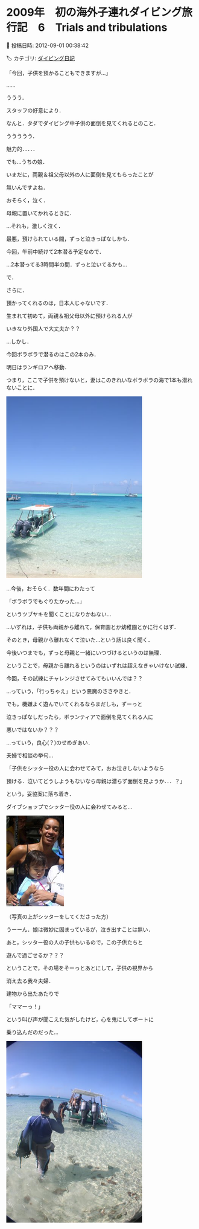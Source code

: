# 2009年　初の海外子連れダイビング旅行記　6　Trials and tribulations

📅 投稿日時: 2012-09-01 00:38:42

🏷️ カテゴリ: [ダイビング日記](ce3a7a8d424d112fce83ee85c81a0e344.md)

「今回，子供を預かることもできますが…」





……


ううう．


スタッフの好意により．


なんと．タダでダイビング中子供の面倒を見てくれるとのこと．


ううううう．


魅力的．．．．．





でも…うちの娘．


いまだに，両親＆祖父母以外の人に面倒を見てもらったことが


無いんですよね．





おそらく，泣く．


母親に置いてかれるときに．





…それも，激しく泣く．


最悪，預けられている間，ずっと泣きっぱなしかも．


今回，午前中続けて2本潜る予定なので．


…2本潜ってる3時間半の間．ずっと泣いてるかも…





で．


さらに．


預かってくれるのは，日本人じゃないです．


生まれて初めて，両親＆祖父母以外に預けられる人が


いきなり外国人で大丈夫か？？





…しかし．


今回ボラボラで潜るのはこの2本のみ．


明日はランギロアへ移動．


つまり，ここで子供を預けないと，妻はこのきれいなボラボラの海で1本も潜れないことに．




![85c95b58e1cb0d647179774974f821f1.jpg](images/85c95b58e1cb0d647179774974f821f1.jpg)




…今後，おそらく．数年間にわたって


「ボラボラでもぐりたかった…」


というツブヤキを聞くことになりかねない…





…いずれは，子供も両親から離れて，保育園とか幼稚園とかに行くはず．


そのとき，母親から離れなくて泣いた…という話は良く聞く．


今後いつまでも，ずっと母親と一緒にいつづけるというのは無理．


ということで，母親から離れるというのはいずれは超えなきゃいけない試練．


今回，その試練にチャレンジさせてみてもいいんでは？？


…っていう，「行っちゃえ」という悪魔のささやきと．





でも，機嫌よく遊んでいてくれるならまだしも，ずーっと


泣きっぱなしだったら，ボランティアで面倒を見てくれる人に


悪いではないか？？？


…っていう，良心(？)のせめぎあい．





夫婦で相談の挙句…


「子供をシッター役の人に会わせてみて，おお泣きしないようなら


預ける．泣いてどうしようもないなら母親は潜らず面倒を見ようか．．．？」


という，妥協案に落ち着き．





ダイブショップでシッター役の人に会わせてみると…




![cf89ba0fb88449d44abb852d0847e1f8.jpg](images/cf89ba0fb88449d44abb852d0847e1f8.jpg)




（写真の上がシッターをしてくださった方）





うーーん．娘は微妙に固まっているが，泣き出すことは無い．


あと，シッター役の人の子供もいるので，この子供たちと


遊んで過ごせるか？？？





ということで，その場をそーっとあとにして，子供の視界から


消え去る我々夫婦．


建物から出たあたりで


「ママーっ！」


という叫び声が聞こえた気がしたけど，心を鬼にしてボートに


乗り込んだのだった… 




![0b7ce7fe5ec202b12f8b80a9269d1101.jpg](images/0b7ce7fe5ec202b12f8b80a9269d1101.jpg)
